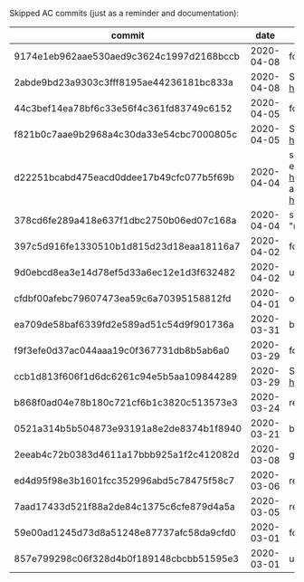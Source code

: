 Skipped AC commits (just as a reminder and documentation):

| commit                                   | date       | comment |
|------------------------------------------|------------|---------|
| 9174e1eb962aae530aed9c3624c1997d2168bccb | 2020-04-08 | follow-up 2abde9bd23a9303c3fff8195ae44236181bc833a |
| 2abde9bd23a9303c3fff8195ae44236181bc833a | 2020-04-08 | SQL script has been reworked, see https://gitlab.com/opfesoft/sol/-/commit/83b99ab934b648b7d1a9c3528dc755575bd629a7 |
| 44c3bef14ea78bf6c33e56f4c361fd83749c6152 | 2020-04-05 | follow-up f821b0c7aae9b2968a4c30da33e54cbc7000805c |
| f821b0c7aae9b2968a4c30da33e54cbc7000805c | 2020-04-05 | SQL script has been reworked, see https://gitlab.com/opfesoft/sol/-/commit/3568b8f6ecde1b4b16106e9b03eb3f210b885043 |
| d22251bcabd475eacd0ddee17b49cfc077b5f69b | 2020-04-04 | split into 2 commits: 1. contains the actual change, 2. contains ea709de58baf6339fd2e589ad51c54d9f901736a and its fix; see https://gitlab.com/opfesoft/sol/-/commit/bc224cdb338dcd011d8aa37956da24d765772e4e and https://gitlab.com/opfesoft/sol/-/commit/1db927b3013c67cc75e3520aeedcd4af2d3c27d7 |
| 378cd6fe289a418e637f1dbc2750b06ed07c168a | 2020-04-04 | spell "Silenced - You can only chat with GMs." not needed (could also use GM command "mute") |
| 397c5d916fe1330510b1d815d23d18eaa18116a7 | 2020-04-02 | follow-up 9d0ebcd8ea3e14d78ef5d33a6ec12e1d3f632482 |
| 9d0ebcd8ea3e14d78ef5d33a6ec12e1d3f632482 | 2020-04-02 | unnecessary change to table "battleground_template" |
| cfdbf00afebc79607473ea59c6a70395158812fd | 2020-04-01 | only needed for mod-learn-spells |
| ea709de58baf6339fd2e589ad51c54d9f901736a | 2020-03-31 | bugged (SQL scripts getting added multiple times) |
| f9f3efe0d37ac044aaa19c0f367731db8b5ab6a0 | 2020-03-29 | follow-up ccb1d813f606f1d6dc6261c94e5b5aa109844289 |
| ccb1d813f606f1d6dc6261c94e5b5aa109844289 | 2020-03-29 | SQL script has been reworked, see https://gitlab.com/opfesoft/sol/-/commit/54318d8fec7c2bb7e4ff816ae4acaea02b0385a5 |
| b868f0ad04e78b180c721cf6b1c3820c513573e3 | 2020-03-24 | revert 0521a314b5b504873e93191a8e2de8374b1f8940 |
| 0521a314b5b504873e93191a8e2de8374b1f8940 | 2020-03-21 | bugged |
| 2eeab4c72b0383d4611a17bbb925a1f2c412082d | 2020-03-08 | git-tools update |
| ed4d95f98e3b1601fcc352996abd5c78475f58c7 | 2020-03-06 | readme update |
| 7aad17433d521f88a2de84c1375c6cfe879d4a5a | 2020-03-05 | readme update |
| 59e00ad1245d73d8a51248e87737afc58da9cfd0 | 2020-03-01 | follow-up 857e799298c06f328d4b0f189148cbcbb51595e3 |
| 857e799298c06f328d4b0f189148cbcbb51595e3 | 2020-03-01 | unnecessary change to the old "demorph" GM command |
